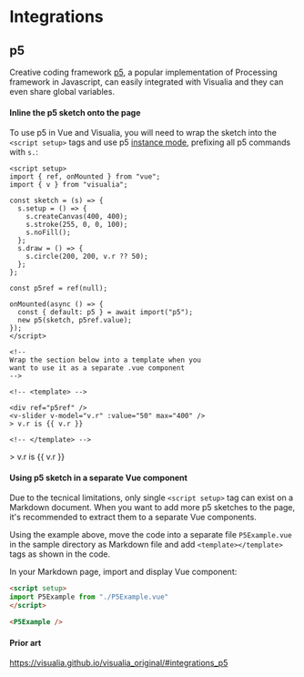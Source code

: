 # Integrations

## p5

Creative coding framework [p5](https://p5js.org/), a popular implementation of Processing framework in Javascript, can easily integrated with Visualia and they can even share global variables.

#### Inline the p5 sketch onto the page

To use p5 in Vue and Visualia, you will need to wrap the sketch into the `<script setup>` tags and use p5 [instance mode](https://github.com/processing/p5.js/wiki/Global-and-instance-mode), prefixing all p5 commands with `s.`:

```vue
<script setup>
import { ref, onMounted } from "vue";
import { v } from "visualia";

const sketch = (s) => {
  s.setup = () => {
    s.createCanvas(400, 400);
    s.stroke(255, 0, 0, 100);
    s.noFill();
  };
  s.draw = () => {
    s.circle(200, 200, v.r ?? 50);
  };
};

const p5ref = ref(null);

onMounted(async () => {
  const { default: p5 } = await import("p5");
  new p5(sketch, p5ref.value);
});
</script>

<!--
Wrap the section below into a template when you
want to use it as a separate .vue component
-->

<!-- <template> -->

<div ref="p5ref" />
<v-slider v-model="v.r" :value="50" max="400" />
> v.r is {{ v.r }}

<!-- </template> -->
```

<script setup>
import { ref, onMounted } from "vue";
import { v } from "../src";

const sketch = (s) => {
  s.setup = () => {
    s.createCanvas(400, 400);
    s.stroke(255, 0, 0, 100);
    s.noFill();
  };
  s.draw = () => {
    s.circle(200, 200, v.r ?? 50);
  };
};

const p5ref = ref(null);

onMounted(async () => {
  const { default: p5 } = await import("p5");
  new p5(sketch, p5ref.value);
});
</script>

<div ref="p5ref" />

<v-slider v-model="v.r" :value="50" max="400" />
> v.r is {{ v.r }}

#### Using p5 sketch in a separate Vue component

Due to the tecnical limitations, only single `<script setup>` tag can exist on a Markdown document. When you want to add more p5 sketches to the page, it's recommended to extract them to a separate Vue components.

Using the example above, move the code into a separate file `P5Example.vue` in the sample directory as Markdown file and add `<template></template>` tags as shown in the code.

In your Markdown page, import and display Vue component:

```md
<script setup>
import P5Example from "./P5Example.vue"
</script>

<P5Example />
```

#### Prior art

https://visualia.github.io/visualia_original/#integrations_p5
